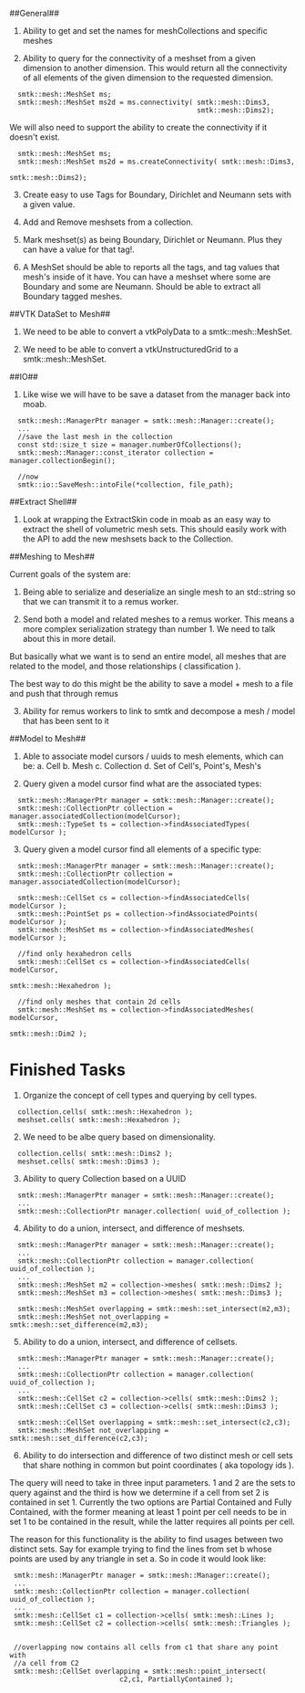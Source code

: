 
##General##

1. Ability to get and set the names for meshCollections and specific meshes

2. Ability to query for the connectivity of a meshset from a given dimension
   to another dimension. This would return all the connectivity of
   all elements of the given dimension to the requested dimension.

```
  smtk::mesh::MeshSet ms;
  smtk::mesh::MeshSet ms2d = ms.connectivity( smtk::mesh::Dims3,
                                              smtk::mesh::Dims2);

```

  We will also need to support the ability to create the connectivity
  if it doesn't exist.

```
  smtk::mesh::MeshSet ms;
  smtk::mesh::MeshSet ms2d = ms.createConnectivity( smtk::mesh::Dims3,
                                                    smtk::mesh::Dims2);

```

3. Create easy to use Tags for Boundary, Dirichlet and Neumann sets with
   a given value.


4. Add and Remove meshsets from a collection.

5. Mark meshset(s) as being Boundary, Dirichlet or Neumann. Plus they can
   have a value for that tag!.

6. A MeshSet should be able to reports all the tags, and tag values that
   mesh's inside of it have. You can have a meshset where some are Boundary
   and some are Neumann. Should be able to extract all Boundary tagged meshes.


##VTK DataSet to Mesh##

1. We need to be able to convert a vtkPolyData to a smtk::mesh::MeshSet.

2. We need to be able to convert a vtkUnstructuredGrid to a smtk::mesh::MeshSet.


##IO##

1. Like wise we will have to be save a dataset from the manager back
into moab.

```
  smtk::mesh::ManagerPtr manager = smtk::mesh::Manager::create();
  ...
  //save the last mesh in the collection
  const std::size_t size = manager.numberOfCollections();
  smtk::mesh::Manager::const_iterator collection = manager.collectionBegin();

  //now
  smtk::io::SaveMesh::intoFile(*collection, file_path);

```


##Extract Shell##

1. Look at wrapping the ExtractSkin code in moab as an easy way to extract
   the shell of volumetric mesh sets. This should easily work with the API
   to add the new meshsets back to the Collection.


##Meshing to Mesh##


Current goals of the system are:

1. Being able to serialize and deserialize an single mesh to an std::string
  so that we can transmit it to a remus worker.

2. Send both a model and related meshes to a remus worker. This means
  a more complex serialization strategy than number 1. We need to talk about
  this in more detail.

  But basically what we want is to send an entire model, all meshes that
  are related to the model, and those relationships ( classification ).

  The best way to do this might be the ability to save a model + mesh to a
  file and push that through remus

3. Ability for remus workers to link to smtk and decompose a mesh / model
   that has been sent to it

##Model to Mesh##

1. Able to associate model cursors / uuids to mesh elements, which can be:
  a. Cell
  b. Mesh
  c. Collection
  d. Set of Cell's, Point's, Mesh's


2. Query given a model cursor find what are the associated types:

```
  smtk::mesh::ManagerPtr manager = smtk::mesh::Manager::create();
  smtk::mesh::CollectionPtr collection = manager.associatedCollection(modelCursor);
  smtk::mesh::TypeSet ts = collection->findAssociatedTypes( modelCursor );
```

3. Query given a model cursor find all elements of a specific type:

```
  smtk::mesh::ManagerPtr manager = smtk::mesh::Manager::create();
  smtk::mesh::CollectionPtr collection = manager.associatedCollection(modelCursor);

  smtk::mesh::CellSet cs = collection->findAssociatedCells( modelCursor );
  smtk::mesh::PointSet ps = collection->findAssociatedPoints( modelCursor );
  smtk::mesh::MeshSet ms = collection->findAssociatedMeshes( modelCursor );

  //find only hexahedron cells
  smtk::mesh::CellSet cs = collection->findAssociatedCells( modelCursor,
                                                           smtk::mesh::Hexahedron );

  //find only meshes that contain 2d cells
  smtk::mesh::MeshSet ms = collection->findAssociatedMeshes( modelCursor,
                                                            smtk::mesh::Dim2 );
```

# Finished Tasks #

1. Organize the concept of cell types and querying by cell types.
```
  collection.cells( smtk::mesh::Hexahedron );
  meshset.cells( smtk::mesh::Hexahedron );
```

2. We need to be albe query based on dimensionality.
```
  collection.cells( smtk::mesh::Dims2 );
  meshset.cells( smtk::mesh::Dims3 );
```

3. Ability to query Collection based on a UUID

```
  smtk::mesh::ManagerPtr manager = smtk::mesh::Manager::create();
  ...
  smtk::mesh::CollectionPtr manager.collection( uuid_of_collection );

```

4. Ability to do a union, intersect, and difference of meshsets.
```
  smtk::mesh::ManagerPtr manager = smtk::mesh::Manager::create();
  ...
  smtk::mesh::CollectionPtr collection = manager.collection( uuid_of_collection );
  ...
  smtk::mesh::MeshSet m2 = collection->meshes( smtk::mesh::Dims2 );
  smtk::mesh::MeshSet m3 = collection->meshes( smtk::mesh::Dims3 );

  smtk::mesh::MeshSet overlapping = smtk::mesh::set_intersect(m2,m3);
  smtk::mesh::MeshSet not_overlapping = smtk::mesh::set_difference(m2,m3);
```

5. Ability to do a union, intersect, and difference of cellsets.
```
  smtk::mesh::ManagerPtr manager = smtk::mesh::Manager::create();
  ...
  smtk::mesh::CollectionPtr collection = manager.collection( uuid_of_collection );
  ...
  smtk::mesh::CellSet c2 = collection->cells( smtk::mesh::Dims2 );
  smtk::mesh::CellSet c3 = collection->cells( smtk::mesh::Dims3 );

  smtk::mesh::CellSet overlapping = smtk::mesh::set_intersect(c2,c3);
  smtk::mesh::MeshSet not_overlapping = smtk::mesh::set_difference(c2,c3);
```

6. Ability to do intersection and difference of two distinct mesh or cell sets
 that share nothing in common but point coordinates ( aka topology ids ).

 The query will need to take in three input parameters. 1 and 2 are the sets
 to query against and the third is how we determine if a cell from set 2 is
 contained in set 1. Currently the two options are Partial Contained and
 Fully Contained, with the former meaning at least 1 point per cell needs to be
 in set 1 to be contained in the result, while the latter requires all points
 per cell.

 The reason for this functionality is the ability to find usages between
 two distinct sets. Say for example trying to find the lines from set b whose
 points are used by any triangle in set a. So in code it would look like:

 ```
  smtk::mesh::ManagerPtr manager = smtk::mesh::Manager::create();
  ...
  smtk::mesh::CollectionPtr collection = manager.collection( uuid_of_collection );
  ...
  smtk::mesh::CellSet c1 = collection->cells( smtk::mesh::Lines );
  smtk::mesh::CellSet c2 = collection->cells( smtk::mesh::Triangles );


  //overlapping now contains all cells from c1 that share any point with
  //a cell from C2
  smtk::mesh::CellSet overlapping = smtk::mesh::point_intersect(
                            c2,c1, PartiallyContained );


 ```
